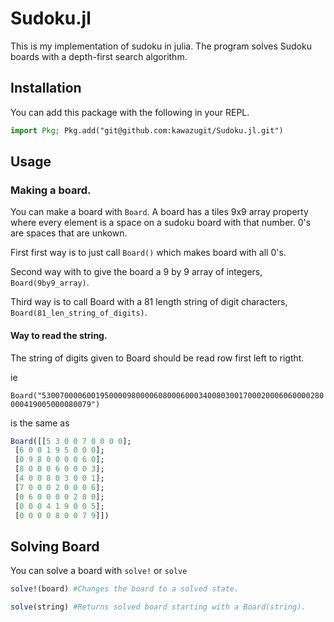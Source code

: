 # Sudoku.jl
This is my implementation of sudoku in julia. The program solves Sudoku boards with a depth-first search algorithm.

## Installation

You can add this package with the following in your REPL.

```julia
import Pkg; Pkg.add("git@github.com:kawazugit/Sudoku.jl.git")
```

## Usage

### Making a board.
You can make a board with `Board`. A board has a tiles 9x9 array property where every element is a space on a sudoku board with that number. 0's are spaces that are unkown.  

First first way is to just call `Board()` which makes board with all 0's.

Second way with to give the board a 9 by 9 array of integers, `Board(9by9_array)`.

Third way is to call Board with a 81 length string of digit characters, `Board(81_len_string_of_digits)`.

#### Way to read the string.

The string of digits given to Board should be read row first left to rigtht.

ie 

`Board("530070000600195000098000060800060003400803001700020006060000280000419005000080079")` 

is the same as

```julia
Board([[5 3 0 0 7 0 0 0 0];
 [6 0 0 1 9 5 0 0 0];
 [0 9 8 0 0 0 0 6 0];
 [8 0 0 0 6 0 0 0 3];
 [4 0 0 8 0 3 0 0 1];
 [7 0 0 0 2 0 0 0 6];
 [0 6 0 0 0 0 2 8 0];
 [0 0 0 4 1 9 0 0 5];
 [0 0 0 0 8 0 0 7 9]])
```

## Solving Board

You can solve a board with `solve!` or `solve`

```julia
solve!(board) #Changes the board to a solved state.
```

```julia
solve(string) #Returns solved board starting with a Board(string).
```
